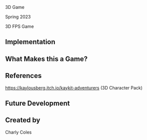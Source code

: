 3D Game

Spring 2023

3D FPS Game

## Implementation

## What Makes this a Game?

## References
https://kaylousberg.itch.io/kaykit-adventurers (3D Character Pack)
## Future Development

## Created by
Charly Coles

